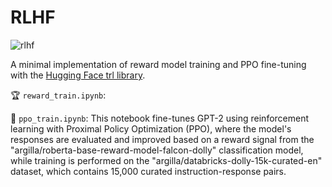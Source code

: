 # RLHF
![rlhf](https://github.com/user-attachments/assets/db7ce021-a043-4567-8e04-8fffcb8bc700)

A minimal implementation of reward model training and PPO fine-tuning with the [Hugging Face trl library](https://huggingface.co/docs/trl/en/index).

🏆 `reward_train.ipynb`:  

🦾 `ppo_train.ipynb`: This notebook fine-tunes GPT-2 using reinforcement learning with Proximal Policy Optimization (PPO), where the model's responses are evaluated and improved based on a reward signal from the "argilla/roberta-base-reward-model-falcon-dolly" classification model, while training is performed on the "argilla/databricks-dolly-15k-curated-en" dataset, which contains 15,000 curated instruction-response pairs.
